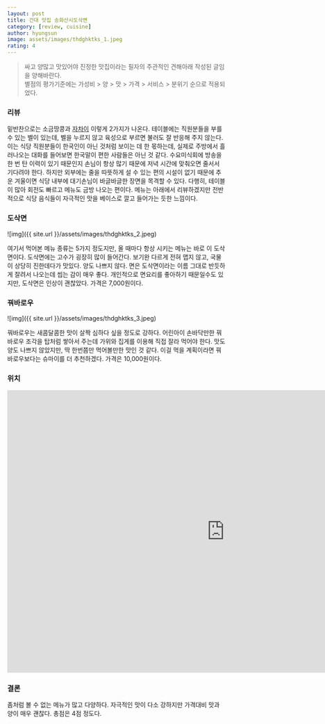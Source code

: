 ```yaml
---
layout: post
title: 건대 맛집 송화산시도삭면
category: [review, cuisine]
author: hyungsun
image: assets/images/thdghktks_1.jpeg
rating: 4
---
```


> 싸고 양많고 맛있어야 진정한 맛집이라는 필자의 주관적인 견해아래 작성된 글임을 양해바란다.  
> 별점의 평가기준에는 가성비 > 양 > 맛 > 가격 > 서비스 > 분위기 순으로 적용되었다.

### 리뷰
밑반찬으로는 소금땅콩과 [자차이](https://ko.wikipedia.org/wiki/%EC%9E%90%EC%B0%A8%EC%9D%B4) 이렇게 2가지가 나온다. 
테이블에는 직원분들을 부를 수 있는 벨이 있는데, 벨을 누르지 않고 육성으로 부르면 불러도 잘 반응해 주지 않는다. 이는 식당 직원분들이 한국인이 아닌 것처럼 보이는 데 한 몫하는데, 실제로 주방에서 흘러나오는 대화를 들어보면 한국말이 편한 사람들은 아닌 것 같다.
수요미식회에 방송을 한 번 탄 이력이 있기 때문인지 손님이 항상 많기 때문에 저녁 시간에 맞춰오면 줄서서 기다려야 한다. 하지만 외부에는 줄을 따뜻하게 설 수 있는 편의 시설이 없기 때문에 추운 겨울이면 식당 내부에 대기손님이 바글바글한 장면을 목격할 수 있다. 다행히, 테이블이 많아 회전도 빠르고 메뉴도 금방 나오는 편이다.
메뉴는 아래에서 리뷰하겠지만 전반적으로 식당 음식들이 자극적인 맛을 베이스로 깔고 들어가는 듯한 느낌이다.

### 도삭면
![img]({{ site.url }}/assets/images/thdghktks_2.jpeg)

여기서 먹어본 메뉴 종류는 5가지 정도지만, 올 때마다 항상 시키는 메뉴는 바로 이 도삭면이다. 
도삭면에는 고수가 굉장히 많이 들어간다. 보기완 다르게 전혀 맵지 않고, 국물이 상당히 진한데다가 맛있다. 양도 나쁘지 않다. 면은 도삭면이라는 이름 그대로 반듯하게 잘려서 나오는데 씹는 감이 매우 좋다. 개인적으로 면요리를 좋아하기 때문일수도 있지만, 도삭면은 인상이 괜찮았다. 가격은 7,000원이다.

### 꿔바로우
![img]({{ site.url }}/assets/images/thdghktks_3.jpeg)

꿔바로우는 새콤달콤한 맛이 살짝 심하다 싶을 정도로 강하다. 어린아이 손바닥만한 꿔바로우 조각을 탑처럼 쌓아서 주는데 가위와 집게를 이용해 직접 잘라 먹어야 한다. 맛도 양도 나쁘지 않았지만, 딱 한번쯤만 먹어볼만한 맛인 것 같다. 이걸 먹을 계획이라면 꿔바로우보다는 슈마이를 더 추천하겠다. 가격은 10,000원이다.

### 위치
<iframe src="https://www.google.com/maps/embed?pb=!1m18!1m12!1m3!1d3163.7505790020846!2d127.06840891719379!3d37.53737644264529!2m3!1f0!2f0!3f0!3m2!1i1024!2i768!4f13.1!3m3!1m2!1s0x357ca4ec1be8b4ab%3A0x86c14c4f33153f42!2z7Iah7ZmU7IKw7Iuc64-E7IKt66m0!5e0!3m2!1sko!2skr!4v1554626190380!5m2!1sko!2skr" width="1000" height="650" frameborder="0" style="border:0" allowfullscreen></iframe>

### 결론
좀처럼 볼 수 없는 메뉴가 많고 다양하다. 자극적인 맛이 다소 강하지만 가격대비 맛과 양이 매우 괜찮다. 총점은 4점 정도다.
